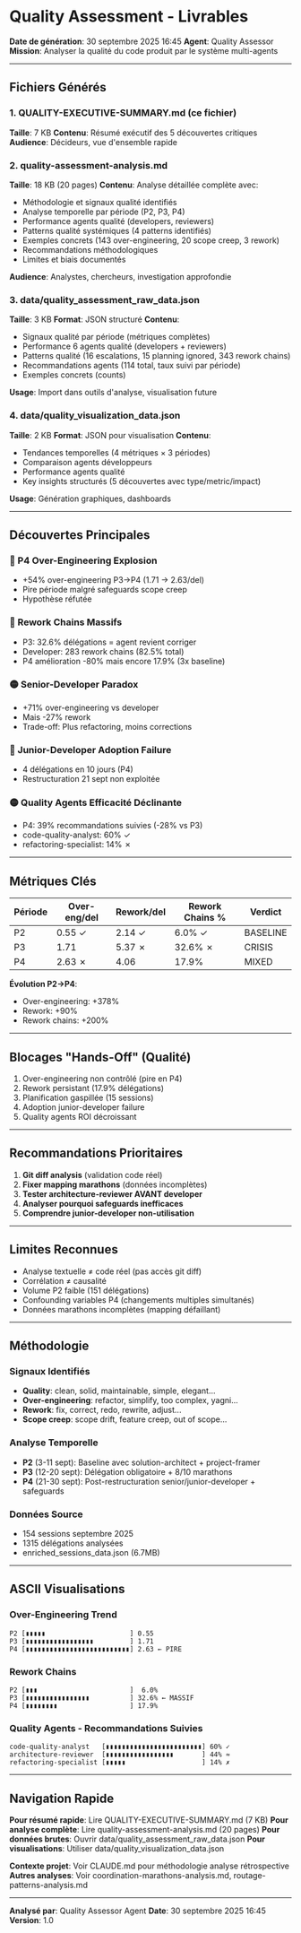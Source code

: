 # Quality Assessment - Livrables

**Date de génération**: 30 septembre 2025 16:45
**Agent**: Quality Assessor
**Mission**: Analyser la qualité du code produit par le système multi-agents

---

## Fichiers Générés

### 1. QUALITY-EXECUTIVE-SUMMARY.md (ce fichier)
**Taille**: 7 KB
**Contenu**: Résumé exécutif des 5 découvertes critiques
**Audience**: Décideurs, vue d'ensemble rapide

### 2. quality-assessment-analysis.md
**Taille**: 18 KB (20 pages)
**Contenu**: Analyse détaillée complète avec:
- Méthodologie et signaux qualité identifiés
- Analyse temporelle par période (P2, P3, P4)
- Performance agents qualité (developers, reviewers)
- Patterns qualité systémiques (4 patterns identifiés)
- Exemples concrets (143 over-engineering, 20 scope creep, 3 rework)
- Recommandations méthodologiques
- Limites et biais documentés

**Audience**: Analystes, chercheurs, investigation approfondie

### 3. data/quality_assessment_raw_data.json
**Taille**: 3 KB
**Format**: JSON structuré
**Contenu**:
- Signaux qualité par période (métriques complètes)
- Performance 6 agents qualité (developers + reviewers)
- Patterns qualité (16 escalations, 15 planning ignored, 343 rework chains)
- Recommandations agents (114 total, taux suivi par période)
- Exemples concrets (counts)

**Usage**: Import dans outils d'analyse, visualisation future

### 4. data/quality_visualization_data.json
**Taille**: 2 KB
**Format**: JSON pour visualisation
**Contenu**:
- Tendances temporelles (4 métriques × 3 périodes)
- Comparaison agents développeurs
- Performance agents qualité
- Key insights structurés (5 découvertes avec type/metric/impact)

**Usage**: Génération graphiques, dashboards

---

## Découvertes Principales

### 🔴 P4 Over-Engineering Explosion
- +54% over-engineering P3→P4 (1.71 → 2.63/del)
- Pire période malgré safeguards scope creep
- Hypothèse réfutée

### 🔴 Rework Chains Massifs
- P3: 32.6% délégations = agent revient corriger
- Developer: 283 rework chains (82.5% total)
- P4 amélioration -80% mais encore 17.9% (3x baseline)

### 🟡 Senior-Developer Paradox
- +71% over-engineering vs developer
- Mais -27% rework
- Trade-off: Plus refactoring, moins corrections

### 🔴 Junior-Developer Adoption Failure
- 4 délégations en 10 jours (P4)
- Restructuration 21 sept non exploitée

### 🟡 Quality Agents Efficacité Déclinante
- P4: 39% recommandations suivies (-28% vs P3)
- code-quality-analyst: 60% ✓
- refactoring-specialist: 14% ✗

---

## Métriques Clés

| Période | Over-eng/del | Rework/del | Rework Chains % | Verdict |
|---------|--------------|------------|-----------------|---------|
| P2      | 0.55 ✓       | 2.14 ✓     | 6.0% ✓          | BASELINE |
| P3      | 1.71         | 5.37 ✗     | 32.6% ✗         | CRISIS |
| P4      | 2.63 ✗       | 4.06       | 17.9%           | MIXED |

**Évolution P2→P4**:
- Over-engineering: +378%
- Rework: +90%
- Rework chains: +200%

---

## Blocages "Hands-Off" (Qualité)

1. Over-engineering non contrôlé (pire en P4)
2. Rework persistant (17.9% délégations)
3. Planification gaspillée (15 sessions)
4. Adoption junior-developer failure
5. Quality agents ROI décroissant

---

## Recommandations Prioritaires

1. **Git diff analysis** (validation code réel)
2. **Fixer mapping marathons** (données incomplètes)
3. **Tester architecture-reviewer AVANT developer**
4. **Analyser pourquoi safeguards inefficaces**
5. **Comprendre junior-developer non-utilisation**

---

## Limites Reconnues

- Analyse textuelle ≠ code réel (pas accès git diff)
- Corrélation ≠ causalité
- Volume P2 faible (151 délégations)
- Confounding variables P4 (changements multiples simultanés)
- Données marathons incomplètes (mapping défaillant)

---

## Méthodologie

### Signaux Identifiés
- **Quality**: clean, solid, maintainable, simple, elegant...
- **Over-engineering**: refactor, simplify, too complex, yagni...
- **Rework**: fix, correct, redo, rewrite, adjust...
- **Scope creep**: scope drift, feature creep, out of scope...

### Analyse Temporelle
- **P2** (3-11 sept): Baseline avec solution-architect + project-framer
- **P3** (12-20 sept): Délégation obligatoire + 8/10 marathons
- **P4** (21-30 sept): Post-restructuration senior/junior-developer + safeguards

### Données Source
- 154 sessions septembre 2025
- 1315 délégations analysées
- enriched_sessions_data.json (6.7MB)

---

## ASCII Visualisations

### Over-Engineering Trend
```
P2 [▮▮▮▮▮                     ] 0.55
P3 [▮▮▮▮▮▮▮▮▮▮▮▮▮▮▮▮▮         ] 1.71
P4 [▮▮▮▮▮▮▮▮▮▮▮▮▮▮▮▮▮▮▮▮▮▮▮▮▮▮] 2.63 ← PIRE
```

### Rework Chains
```
P2 [▮▮▮                       ]  6.0%
P3 [▮▮▮▮▮▮▮▮▮▮▮▮▮▮▮▮          ] 32.6% ← MASSIF
P4 [▮▮▮▮▮▮▮▮                  ] 17.9%
```

### Quality Agents - Recommandations Suivies
```
code-quality-analyst   [▮▮▮▮▮▮▮▮▮▮▮▮▮▮▮▮▮▮▮▮▮▮▮▮] 60% ✓
architecture-reviewer  [▮▮▮▮▮▮▮▮▮▮▮▮▮▮▮▮▮       ] 44% ≈
refactoring-specialist [▮▮▮▮▮                   ] 14% ✗
```

---

## Navigation Rapide

**Pour résumé rapide**: Lire QUALITY-EXECUTIVE-SUMMARY.md (7 KB)
**Pour analyse complète**: Lire quality-assessment-analysis.md (20 pages)
**Pour données brutes**: Ouvrir data/quality_assessment_raw_data.json
**Pour visualisations**: Utiliser data/quality_visualization_data.json

**Contexte projet**: Voir CLAUDE.md pour méthodologie analyse rétrospective
**Autres analyses**: Voir coordination-marathons-analysis.md, routage-patterns-analysis.md

---

**Analysé par**: Quality Assessor Agent
**Date**: 30 septembre 2025 16:45
**Version**: 1.0
